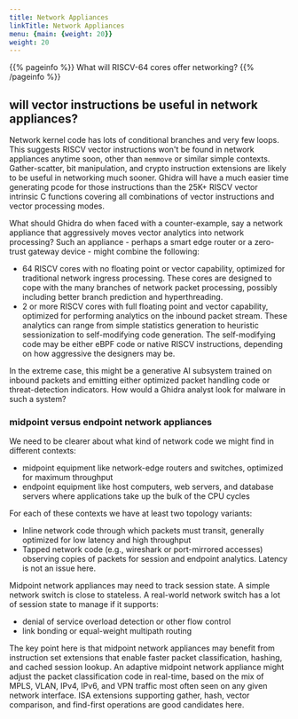```yaml
---
title: Network Appliances
linkTitle: Network Appliances
menu: {main: {weight: 20}}
weight: 20
---
```


{{% pageinfo %}}
What will RISCV-64 cores offer networking? 
{{% /pageinfo %}}

## will vector instructions be useful in network appliances?

Network kernel code has lots of conditional branches and very few loops.  This suggests RISCV vector instructions won't be
found in network appliances anytime soon, other than `memmove` or similar simple contexts.  Gather-scatter, bit manipulation, and
crypto instruction extensions are likely to be useful in networking much sooner.  Ghidra will have a much easier time generating
pcode for those instructions than the 25K+ RISCV vector intrinsic C functions covering all combinations of vector instructions and
vector processing modes.

What should Ghidra do when faced with a counter-example, say a network appliance that aggressively moves vector analytics into network processing?
Such an appliance - perhaps a smart edge router or a zero-trust gateway device - might combine the following:

* 64 RISCV cores with no floating point or vector capability, optimized for traditional network ingress processing.  These cores are
  designed to cope with the many branches of network packet processing, possibly including better branch prediction and hyperthreading.
* 2 or more RISCV cores with full floating point and vector capability, optimized for performing analytics on the inbound packet stream.
  These analytics can range from simple statistics generation to heuristic sessionization to self-modifying code generation.
  The self-modifying code may be either eBPF code or native RISCV instructions, depending on how aggressive the designers may be.

In the extreme case, this might be a generative AI subsystem trained on inbound packets and emitting either optimized packet handling code or
threat-detection indicators.  How would a Ghidra analyst look for malware in such a system?

### midpoint versus endpoint network appliances

We need to be clearer about what kind of network code we might find in different contexts:

* midpoint equipment like network-edge routers and switches, optimized for maximum throughput
* endpoint equipment like host computers, web servers, and database servers where applications take up the bulk of the CPU cycles

For each of these contexts we have at least two topology variants:

* Inline network code through which packets must transit, generally optimized for low latency and high throughput
* Tapped network code (e.g., wireshark or port-mirrored accesses) observing copies of packets for session and endpoint analytics.
  Latency is not an issue here.

Midpoint network appliances may need to track session state.  A simple network switch is close to stateless.  A real-world network switch
has a lot of session state to manage if it supports:

* denial of service overload detection or other flow control
* link bonding or equal-weight multipath routing

The key point here is that midpoint network appliances may benefit from instruction set extensions that enable faster packet classification, hashing, and cached session lookup.
An adaptive midpoint network appliance might adjust the packet classification code in real-time, based on the mix of MPLS, VLAN, IPv4, IPv6, and VPN traffic most often seen on
any given network interface.  ISA extensions supporting gather, hash, vector comparison, and find-first operations are good candidates here.
